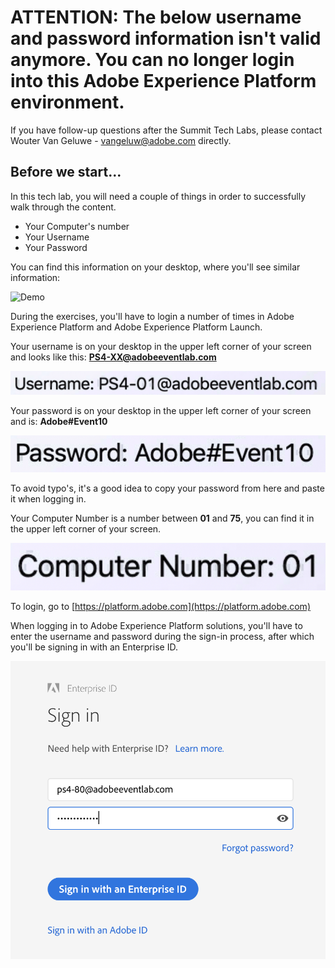 # ATTENTION: The below username and password information isn't valid anymore. You can no longer login into this Adobe Experience Platform environment.

If you have follow-up questions after the Summit Tech Labs, please contact Wouter Van Geluwe - vangeluw@adobe.com directly.


## Before we start...

In this tech lab, you will need a couple of things in order to successfully walk through the content.

  * Your Computer's number
  * Your Username
  * Your Password

You can find this information on your desktop, where you'll see similar information:

![Demo](./images/login_information.png)

During the exercises, you'll have to login a number of times in Adobe Experience Platform and Adobe Experience Platform Launch.

Your username is on your desktop in the upper left corner of your screen and looks like this:
**PS4-XX@adobeeventlab.com**

![Demo](./images/username.png)

Your password is on your desktop in the upper left corner of your screen and is:
**Adobe#Event10**

![Demo](./images/pw.png)

To avoid typo's, it's a good idea to copy your password from here and paste it when logging in.

Your Computer Number is a number between **01** and **75**, you can find it in the upper left corner of your screen.

![Demo](./images/computer.png)

To login, go to [https://platform.adobe.com](https://platform.adobe.com)

When logging in to Adobe Experience Platform solutions, you'll have to enter the username and password during the sign-in process, after which you'll be signing in with an Enterprise ID.

![Demo](./images/entid.png)

